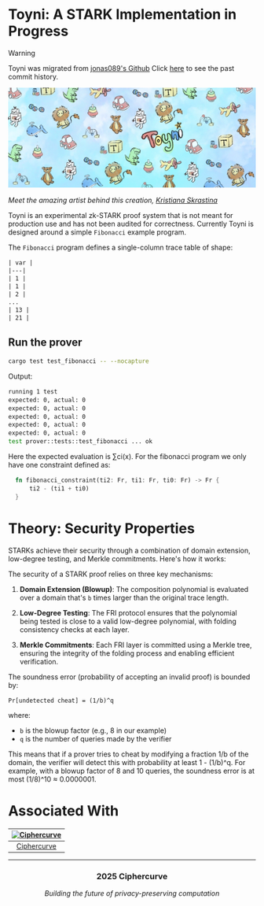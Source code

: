# Toyni: A STARK Implementation in Progress
> [!WARNING]
> Toyni was migrated from [jonas089's Github](https://github.com/jonas089/Toyni)
> Click [here](https://github.com/jonas089/Toyni) to see the past commit history.

![toyniii](art/toyniii.jpg)

*Meet the amazing artist behind this creation, [Kristiana Skrastina](https://www.linkedin.com/in/kristiana-skrastina/)*

Toyni is an experimental zk-STARK proof system that is not meant for production use and has not been audited for correctness.
Currently Toyni is designed around a simple `Fibonacci` example program.

The `Fibonacci` program defines a single-column trace table of shape:

```
| var |
|---|
| 1 |
| 1 |
| 2 | 
...  
| 13 |
| 21 | 
```

## Run the prover
```bash
cargo test test_fibonacci -- --nocapture
```

Output:

```bash
running 1 test
expected: 0, actual: 0
expected: 0, actual: 0
expected: 0, actual: 0
expected: 0, actual: 0
expected: 0, actual: 0
test prover::tests::test_fibonacci ... ok
```

Here the expected evaluation is ∑ci(x). For the fibonacci program we only have one constraint defined as:

```rust
  fn fibonacci_constraint(ti2: Fr, ti1: Fr, ti0: Fr) -> Fr {
      ti2 - (ti1 + ti0)
  }
```

# Theory: Security Properties
STARKs achieve their security through a combination of domain extension, low-degree testing, and Merkle commitments. Here's how it works:

The security of a STARK proof relies on three key mechanisms:

1. **Domain Extension (Blowup)**: The composition polynomial is evaluated over a domain that's `b` times larger than the original trace length.

2. **Low-Degree Testing**: The FRI protocol ensures that the polynomial being tested is close to a valid low-degree polynomial, with folding consistency checks at each layer.

3. **Merkle Commitments**: Each FRI layer is committed using a Merkle tree, ensuring the integrity of the folding process and enabling efficient verification.

The soundness error (probability of accepting an invalid proof) is bounded by:

```
Pr[undetected cheat] = (1/b)^q
```

where:
- `b` is the blowup factor (e.g., 8 in our example)
- `q` is the number of queries made by the verifier

This means that if a prover tries to cheat by modifying a fraction 1/b of the domain, the verifier will detect this with probability at least 1 - (1/b)^q. For example, with a blowup factor of 8 and 10 queries, the soundness error is at most (1/8)^10 ≈ 0.0000001.

# Associated With

<div align="center">

| <a href="https://ciphercurve.com"><img src="https://ciphercurve.com/logo02.png" width="200" height="50" alt="Ciphercurve"></a> |
|:---:|
| [Ciphercurve](https://ciphercurve.com) |

</div>

---

<div align="center">
  <h3>2025 Ciphercurve</h3>
  <p><em>Building the future of privacy-preserving computation</em></p>
</div>


